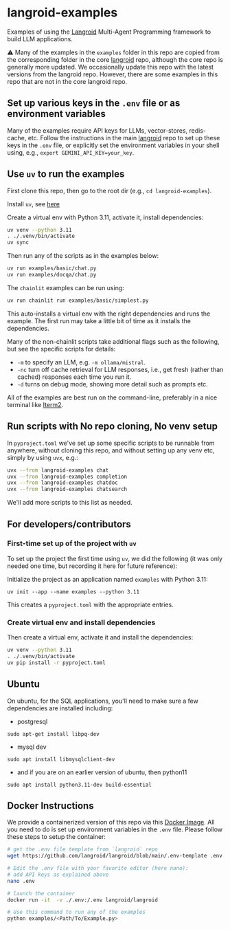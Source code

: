 # langroid-examples


Examples of using the [Langroid](https://github.com/langroid/langroid) Multi-Agent 
Programming framework to build LLM applications.

:warning: Many of the examples in the `examples` folder in this repo are copied
from the corresponding folder in the core [langroid](https://github.com/langroid/langroid) repo, although the core repo is  generally more updated.
We occasionally update this repo with the latest versions from the langroid repo.
However, there are some examples in this repo that are not in the core langroid repo.

## Set up various keys in the `.env` file or as environment variables

Many of the examples require API keys for LLMs, vector-stores, redis-cache, etc.
Follow the instructions in the main [langroid](https://github.com/langroid/langroid) 
repo to set up these keys in the `.env` file,
or explicitly set the environment variables in your shell 
using, e.g., `export GEMINI_API_KEY=your_key`.


## Use `uv` to run the examples

First clone this repo, then go to the root dir (e.g., `cd langroid-examples`).

Install `uv`, see [here](https://docs.astral.sh/uv/getting-started/installation/)

Create a virtual env with Python 3.11, activate it, install dependencies:

```bash
uv venv --python 3.11
. ./.venv/bin/activate
uv sync
```

Then run any of the scripts as in the examples below:

```bash
uv run examples/basic/chat.py
uv run examples/docqa/chat.py
```
The `chainlit` examples can be run using:
```bash
uv run chainlit run examples/basic/simplest.py
```

This auto-installs a virtual env with the right dependencies and runs the example.
The first run may take a little bit of time as it installs the dependencies.

Many of the non-chainlit scripts take additional flags such as the following, but
see the specific scripts for details:

- `-m` to specify an LLM, e.g. `-m ollama/mistral`.
- `-nc` turn off cache retrieval for LLM responses,
  i.e., get fresh (rather than cached) responses each time you run it.
- `-d` turns on debug mode, showing more detail such as prompts etc.

All of the examples are best run on the command-line, preferably in a nice
terminal like [Iterm2](https://iterm2.com/).

## Run scripts with No repo cloning, No venv setup

In `pyproject.toml` we've set up some specific scripts to be runnable 
from anywhere, without cloning this repo, and without setting up any venv etc,
simply by using `uvx`, e.g.:

```bash
uvx --from langroid-examples chat
uvx --from langroid-examples completion
uvx --from langroid-examples chatdoc
uvx --from langroid-examples chatsearch
```

We'll add more scripts to this list as needed.
 

## For developers/contributors

### First-time set up of the project with `uv`

To set up the project the first time using `uv`, we did the following (it was 
only needed one time, but recording it here for future reference):

Initialize the project as an application named `examples` with Python 3.11:
```
uv init --app --name examples --python 3.11
```
This creates a `pyproject.toml` with the appropriate entries.

### Create virtual env and install dependencies

Then create a virtual env, activate it and install the dependencies:
```bash
uv venv --python 3.11
. ./.venv/bin/activate 
uv pip install -r pyproject.toml 
```


## Ubuntu
On ubuntu, for the SQL applications, you'll need to make sure a few dependencies are installed including:

- postgresql
```
sudo apt-get install libpq-dev
```
- mysql dev
```
sudo apt install libmysqlclient-dev
```
- and if you are on an earlier version of ubuntu, then python11
```
sudo apt install python3.11-dev build-essential
```

## Docker Instructions

We provide a containerized version of this repo via this [Docker Image](https://hub.docker.com/r/langroid/langroid).
All you need to do is set up environment variables in the `.env` file.
Please follow these steps to setup the container:

```bash
# get the .env file template from `langroid` repo
wget https://github.com/langroid/langroid/blob/main/.env-template .env

# Edit the .env file with your favorite editor (here nano):
# add API keys as explained above
nano .env

# launch the container
docker run -it  -v ./.env:/.env langroid/langroid

# Use this command to run any of the examples
python examples/<Path/To/Example.py> 
``` 
</details>
